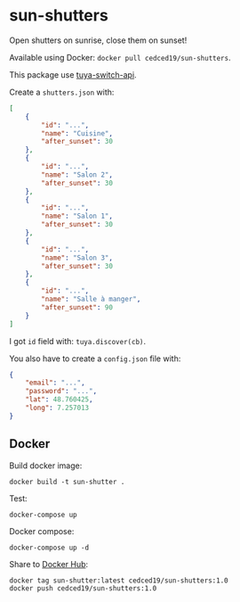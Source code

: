 # sun-shutters
Open shutters on sunrise, close them on sunset!

Available using Docker: `docker pull cedced19/sun-shutters`.

This package use [tuya-switch-api](https://github.com/cedced19/tuya-switch-api).

Create a `shutters.json` with:
```json
[
    {
        "id": "...",
        "name": "Cuisine",
        "after_sunset": 30
    },
    {
        "id": "...",
        "name": "Salon 2",
        "after_sunset": 30
    },
    {
        "id": "...",
        "name": "Salon 1",
        "after_sunset": 30
    },
    {
        "id": "...",
        "name": "Salon 3",
        "after_sunset": 30
    },
    {
        "id": "...",
        "name": "Salle à manger",
        "after_sunset": 90
    }
]
```

I got `id` field with: `tuya.discover(cb)`.

You also have to create a `config.json` file with:
```json
{
    "email": "...",
    "password": "...",
    "lat": 48.760425,
    "long": 7.257013
}
```

## Docker

Build docker image:
```
docker build -t sun-shutter .
```

Test:
```
docker-compose up
```

Docker compose:
```
docker-compose up -d
```

Share to [Docker Hub](https://hub.docker.com/r/cedced19/sun-shutters):
```
docker tag sun-shutter:latest cedced19/sun-shutters:1.0
docker push cedced19/sun-shutters:1.0
```